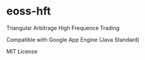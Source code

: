 # eoss-hft

Triangular Arbitrage High Frequence Trading

Compatible with Google App Engine (Java Standard)

MIT License
